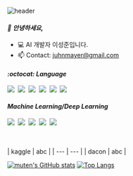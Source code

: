 ![header](https://capsule-render.vercel.app/api?type=waving&color=timeGradient&height=200&section=header&text=muten&desc=welcome&fontSize=90&fontAlignY=33&descAlign=61&descAlignY=51)
#### *:wave: 안녕하세요,*
- :computer: AI 개발자 이성준입니다.
- :mailbox: Contact: juhnmayer@gmail.com

#### *:octocat: Language*
<img src="https://img.shields.io/badge/Python-3766AB?style=for-the-badge&logo=Python&logoColor=white"/>&nbsp;
<img src="https://img.shields.io/badge/django-gray?style=for-the-badge&logo=django&logoColor=white"/>&nbsp;
<img src="https://img.shields.io/badge/Java-orange?style=for-the-badge&logo=Java&logoColor=white"/>&nbsp;
<img src="https://img.shields.io/badge/Spring-green?style=for-the-badge&logo=spring&logoColor=white"/>&nbsp;
<img src="https://img.shields.io/badge/HTML5-red?style=for-the-badge&logo=HTML5&logoColor=white"/>&nbsp;
<img src="https://img.shields.io/badge/Javascript-yellow?style=for-the-badge&logo=Javascript&logoColor=white"/>
#### *Machine Learning/Deep Learning*
<img src="https://img.shields.io/badge/Tensorflow-%23FF6F00.svg?style=for-the-badge&logo=Tensorflow&logoColor=white"/>&nbsp;
<img src="https://img.shields.io/badge/Keras-%23D00000.svg?style=for-the-badge&logo=Keras&logoColor=white"/>&nbsp;
<img src="https://img.shields.io/badge/pandas-purple?style=for-the-badge&logo=pandas&logoColor=white"/>&nbsp;
<img src="https://img.shields.io/badge/numpy-%23013243.svg?style=for-the-badge&logo=numpy&logoColor=white"/>&nbsp;
<img src="https://img.shields.io/badge/opencv-%23white.svg?style=for-the-badge&logo=opencv&logoColor=white"/>&nbsp;

<br>
<br>
| kaggle | abc |
| ---    | --- |
| dacon  | abc |
<br>

[![muten's GitHub stats](https://github-readme-stats.vercel.app/api?username=muten-dev&show_icons=true&theme=onedark)](https://github.com/muten-dev/)
[![Top Langs](https://github-readme-stats.vercel.app/api/top-langs/?username=muten-dev&layout=compact)](https://github.com/muten-dev/)



<!---
**muten-dev/muten-dev** is a ✨ _special_ ✨ repository because its `README.md` (this file) appears on your GitHub profile.

Here are some ideas to get you started:

- 🔭 I’m currently working on ...
- 🌱 I’m currently learning ...
- 👯 I’m looking to collaborate on ...
- 🤔 I’m looking for help with ...
- 💬 Ask me about ...
- 📫 How to reach me: ...
- 😄 Pronouns: ...
- ⚡ Fun fact: ...
-->
